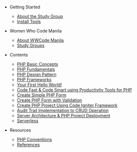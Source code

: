 - Getting Started
  - [About the Study Group](README.md)
  - [Install Tools](getting_started/install_tools.md)

- Women Who Code Manila
  - [About WWCode Manila](wwcodemanila/about.md)
  - [Study Groups](wwcodemanila/study_groups.md)

- Contents
  - [PHP Basic Concepts](contents/basic_concepts.md)
  - [PHP Fundamentals](contents/php_fundamental.md)
  - [PHP Design Pattern](contents/design_pattern.md)
  - [PHP Frameworks](contents/php_frameworks.md)
  - [Your First Hello World!](contents/hello.md)
  - [Code Fast & Code Smart using Productivity Tools for PHP](contents/devtools.md)
  - [Create Simple PHP Form](contents/simple_project.md)
  - [Create PHP Form with Validation](contents/validation.md)
  - [Create PHP Project Using Code Igniter Framework](contents/codeigniter.md)
  - [Audit Trail Implementation to CRUD Operation](contents/audit.md)
  - [Server Architecture & PHP Project Deployment](contents/architecture.md)
  - [Serverless](contents/serverless.md)
  
- Resources
  - [PHP Conventions](resources/php_conventions.md)
  - [References](resources/references.md)
